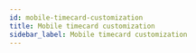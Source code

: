 ```yaml
---
id: mobile-timecard-customization
title: Mobile timecard customization
sidebar_label: Mobile timecard customization
---
```


